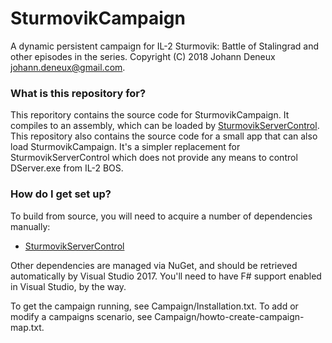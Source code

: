 # SturmovikCampaign #

A dynamic persistent campaign for IL-2 Sturmovik: Battle of Stalingrad and other episodes in the series.
Copyright (C) 2018 Johann Deneux <johann.deneux@gmail.com>.

### What is this repository for? ###

This reporitory contains the source code for SturmovikCampaign. It compiles to an assembly, which can be loaded by [SturmovikServerControl](https://bitbucket.org/johdex/sturmovikservercontrol).
This repository also contains the source code for a small app that can also load SturmovikCampaign.
It's a simpler replacement for SturmovikServerControl which does not provide any means to control DServer.exe from IL-2 BOS.

### How do I get set up? ###

To build from source, you will need to acquire a number of dependencies manually:
* [SturmovikServerControl](https://bitbucket.org/johdex/sturmovikservercontrol)

Other dependencies are managed via NuGet, and should be retrieved automatically by Visual Studio 2017. You'll need to have F# support enabled in Visual Studio, by the way.

To get the campaign running, see Campaign/Installation.txt.
To add or modify a campaigns scenario, see Campaign/howto-create-campaign-map.txt.

